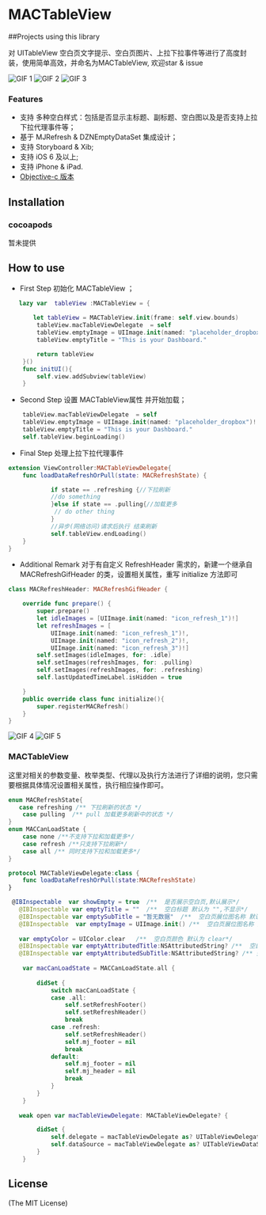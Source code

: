 # MACTableView
##Projects using this library

对 UITableView 空白页文字提示、空白页图片、上拉下拉事件等进行了高度封装，使用简单高效，并命名为MACTableView, 欢迎star & issue

![GIF 1](https://github.com/azheng51714/MACTableView/blob/master/Photos/fvyO81OO7L.gif)
![GIF 2](https://github.com/azheng51714/MACTableView/blob/master/Photos/hmD0r7fU0J.gif)
![GIF 3](https://github.com/azheng51714/MACTableView/blob/master/Photos/MACTableView.png)
### Features
* 支持 多种空白样式：包括是否显示主标题、副标题、空白图以及是否支持上拉下拉代理事件等；
* 基于 MJRefresh & DZNEmptyDataSet 集成设计；
* 支持 Storyboard & Xib;
* 支持 iOS 6 及以上;
* 支持 iPhone & iPad.
* [Objective-c 版本](https://github.com/azheng51714/MACTableView)

## Installation

### cocoapods
 暂未提供

## How to use
* First Step 初始化 MACTableView ；

```Swift
   lazy var  tableView :MACTableView = {
        
       let tableView = MACTableView.init(frame: self.view.bounds)
        tableView.macTableViewDelegate  = self
        tableView.emptyImage = UIImage.init(named: "placeholder_dropbox")!
        tableView.emptyTitle = "This is your Dashboard."

        return tableView
    }()
    func initUI(){
        self.view.addSubview(tableView)
    }
```
* Second Step 设置 MACTableView属性 并开始加载；

```Swift
    tableView.macTableViewDelegate  = self
    tableView.emptyImage = UIImage.init(named: "placeholder_dropbox")!
    tableView.emptyTitle = "This is your Dashboard."
    self.tableView.beginLoading()
```

* Final Step 处理上拉下拉代理事件

```Swift
extension ViewController:MACTableViewDelegate{
    func loadDataRefreshOrPull(state: MACRefreshState) {

            if state == .refreshing {//下拉刷新
            //do something
            }else if state == .pulling{//加载更多
             // do other thing
            }
            //异步(网络访问)请求后执行 结束刷新
            self.tableView.endLoading()
    }
}
```
* Additional Remark 对于有自定义 RefreshHeader 需求的，新建一个继承自 MACRefreshGifHeader 的类，设置相关属性，重写 initialize 方法即可
  
```Swift
class MACRefreshHeader: MACRefreshGifHeader {

    override func prepare() {
        super.prepare()
        let idleImages = [UIImage.init(named: "icon_refresh_1")!]
        let refreshImages = [
            UIImage.init(named: "icon_refresh_1")!,
            UIImage.init(named: "icon_refresh_2")!,
            UIImage.init(named: "icon_refresh_3")!]
        self.setImages(idleImages, for: .idle)
        self.setImages(refreshImages, for: .pulling)
        self.setImages(refreshImages, for: .refreshing)
        self.lastUpdatedTimeLabel.isHidden = true

    }
    public override class func initialize(){
        super.registerMACRefresh()
    }
}
```
![GIF 4](https://github.com/azheng51714/MACTableView/blob/master/Photos/kF4saP4ilk.gif)
![GIF 5](https://github.com/azheng51714/MACTableView/blob/master/Photos/zUsnur8eFq.gif)

### MACTableView

这里对相关的参数变量、枚举类型、代理以及执行方法进行了详细的说明，您只需要根据具体情况设置相关属性，执行相应操作即可。
```Swift
enum MACRefreshState{
   case refreshing /** 下拉刷新的状态 */
    case pulling  /** pull 加载更多刷新中的状态 */
}
enum MACCanLoadState {
    case none /**不支持下拉和加载更多*/
    case refresh /**只支持下拉刷新*/
    case all /** 同时支持下拉和加载更多*/
}

protocol MACTableViewDelegate:class {
    func loadDataRefreshOrPull(state:MACRefreshState)
}

 @IBInspectable  var showEmpty = true  /**  是否展示空白页,默认展示*/
   @IBInspectable var emptyTitle = ""  /**  空白标题 默认为 "",不显示*/
   @IBInspectable var emptySubTitle = "暂无数据"  /**  空白页展位图名称 默认为 nil,不显示*/
   @IBInspectable  var emptyImage = UIImage.init() /**  空白页展位图名称 默认为 nil,不显示*/
    
   var emptyColor = UIColor.clear   /**  空白页颜色 默认为 clear*/
   @IBInspectable var emptyAttributedTitle:NSAttributedString? /**  空白自定义标题 默认不显示*/
   @IBInspectable var emptyAttributedSubTitle:NSAttributedString? /** 空白自定义副标题 默认不显示*/
    
    var macCanLoadState = MACCanLoadState.all {
        
        didSet {
            switch macCanLoadState {
            case .all:
                self.setRefreshFooter()
                self.setRefreshHeader()
                break
            case .refresh:
                self.setRefreshHeader()
                self.mj_footer = nil
                break
            default:
                self.mj_footer = nil
                self.mj_header = nil
                break
            }
        }
    }
  
   weak open var macTableViewDelegate: MACTableViewDelegate? {

        didSet {
            self.delegate = macTableViewDelegate as? UITableViewDelegate
            self.dataSource = macTableViewDelegate as? UITableViewDataSource
        }
    }

```
## License
(The MIT License)


